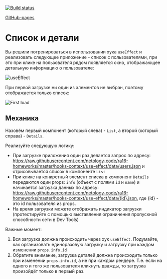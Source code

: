 [![Build status](https://ci.appveyor.com/api/projects/status/kctl9jfdnaf42ui0?svg=true)](https://ci.appveyor.com/project/zuev720/ra-8-1)


[GitHub-pages](https://zuev720.github.io/ra-8.1/)



Список и детали
===

Вы решили потренироваться в использовании хука `useEffect` и реализовать следующее приложение - список с пользователями, при это при клике на пользователя рядом появляется окно, отображающее детальную информацию о пользователе:

![useEffect](https://github.com/netology-code/ra16-homeworks/raw/master/hooks-context/use-effect/assets/use-effect.png)

При первой загрузке ни один из элементов не выбран, поэтому отображается только список:

![First load](https://github.com/netology-code/ra16-homeworks/raw/master/hooks-context/use-effect/assets/first-load.png)

## Механика

Назовём первый компонент (который слева) - `List`, а второй (который справа) - `Details`.

Реализуйте следующую логику:
* При загрузке приложения один раз делается запрос по адресу: https://raw.githubusercontent.com/netology-code/ra16-homeworks/master/hooks-context/use-effect/data/users.json и отрисовывается список в компоненте `List`
* При клике на конкретный элемент списка в компонент `Details` передаются один props: `info` (объект с полями `id` и `name`) и начинается загрузка данных по адресу: https://raw.githubusercontent.com/netology-code/ra16-homeworks/master/hooks-context/use-effect/data/{id}.json, где {id} - это id пользователя из props.
* На время загрузки можете отображать индикатор загрузки (протестируйте с помощью выставления ограничения пропускной способности сети в Dev Tools)

Важные момент:
1. Вся загрузка должна происходить через хук `useEffect`. Подумайте, как организовать единоразовую загрузку и загрузку при каждом изменении `props.info.id`
1. Обратите внимание, загрузка деталей должна происходить только при изменении `props.info.id`, а не при каждом рендере. Т.е. если на одного и того же пользователя кликнуть дважды, то загрузка произойдёт только в первый раз.
